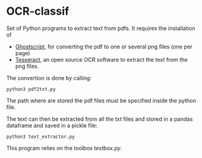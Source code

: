 # OCR-classif

Set of Python programs to extract text from pdfs.
It requires the installation of 
* [Ghostscript](https://www.ghostscript.com/), for converting the pdf to one or several png files (one per page)
* [Tesseract](https://github.com/tesseract-ocr/tesseract), an open source OCR software to extract the text from the png files. 

The convertion is done by calling:
```
python3 pdf2txt.py
```
The path where are stored the pdf files must be specified inside the python file.

The text can then be extracted from all the txt files and stored in a pandas dataframe and saved in a pickle file:
```
python3 text_extractor.py
```
This program relies on the toolbox *textbox.py*.